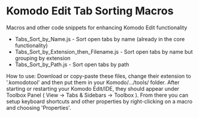 Komodo Edit Tab Sorting Macros
======

Macros and other code snippets for enhancing Komodo Edit functionality

- Tabs_Sort_by_Name.js - Sort open tabs by name (already in the core functionality)
- Tabs_Sort_by_Extension_then_Filename.js - Sort open tabs by name but grouping by extension
- Tabs_Sort_by_Path.js - Sort open tabs by path

How to use:
Download or copy-paste these files, change their extension to '.komodotool' and then put them in your Komodo/.../tools/ folder. 
After starting or restarting your Komodo Edit/IDE, they should appear under Toolbox Panel 
( View -> Tabs & Sidebars -> Toolbox ). 
From there you can setup keyboard shortcuts and other properties by right-clicking on a macro and choosing 'Properties'.

